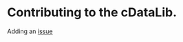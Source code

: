 # Contributing to the cDataLib.  
Adding an [issue](https://github.com/Oblivious-Oblivious/cDataLib/issues)
